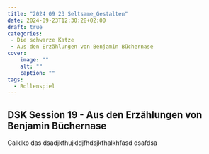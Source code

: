 ```yaml
---
title: "2024 09 23 Seltsame_Gestalten"
date: 2024-09-23T12:30:28+02:00
draft: true
categories:
 - Die schwarze Katze
 - Aus den Erzählungen von Benjamin Büchernase
cover:
    image: ""
    alt: ""
    caption: ""
tags:
  - Rollenspiel
---
```


## DSK Session 19 - Aus den Erzählungen von Benjamin Büchernase

Galklko das dsadjkfhujkldjfhdsjkfhalkhfasd 
dsafdsa

